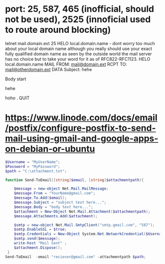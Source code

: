 # port: 25, 587, 465 (inofficial, should not be used), 2525 (innoficial used to route around blocking)

telnet mail.domain.ext 25
HELO local.domain.name - dont worry too much about your local domain name although you really should use your exact fully qualified domain name as seen by the outside world the mail server has no choice but to take your word for it as of RFC822-RFC1123.
HELO local.domain.name
MAIL FROM: mail@domain.ext
RCPT TO: mail@otherdomain.ext
DATA
Subject: hehe

Body start

hehe

hoho
.
QUIT

# https://www.linode.com/docs/email/postfix/configure-postfix-to-send-mail-using-gmail-and-google-apps-on-debian-or-ubuntu


```powershell
$Username = "MyUserName";
$Password = "MyPassword";
$path = "C:\attachment.txt";

function Send-ToEmail([string]$email, [string]$attachmentpath){

    $message = new-object Net.Mail.MailMessage;
    $message.From = "YourName@gmail.com";
    $message.To.Add($email);
    $message.Subject = "subject text here...";
    $message.Body = "body text here...";
    $attachment = New-Object Net.Mail.Attachment($attachmentpath);
    $message.Attachments.Add($attachment);

    $smtp = new-object Net.Mail.SmtpClient("smtp.gmail.com", "587");
    $smtp.EnableSSL = $true;
    $smtp.Credentials = New-Object System.Net.NetworkCredential($Username, $Password);
    $smtp.send($message);
    write-host "Mail Sent" ;
    $attachment.Dispose();
 }
Send-ToEmail  -email "reciever@gmail.com" -attachmentpath $path;
```
